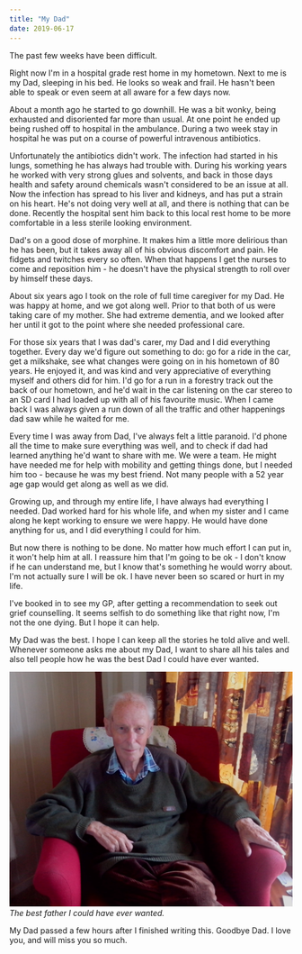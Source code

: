 ```yaml
---
title: "My Dad"
date: 2019-06-17
---
```


The past few weeks have been difficult.

Right now I'm in a hospital grade rest home in my hometown. Next to me is my Dad, sleeping in his bed. He looks so weak and frail. He hasn't been able to speak or even seem at all aware for a few days now.

About a month ago he started to go downhill. He was a bit wonky, being exhausted and disoriented far more than usual. At one point he ended up being  rushed off to hospital in the ambulance. During a two week stay in hospital he was put on a course of powerful intravenous antibiotics.

Unfortunately the antibiotics didn't work. The infection had started in his lungs, something he has always had trouble with. During his working years he worked with very strong glues and solvents, and back in those days health and safety around chemicals wasn't considered to be an issue at all. Now the infection has spread to his liver and kidneys, and has put a strain on his heart. He's not doing very well at all, and there is nothing that can be done. Recently the hospital sent him back to this local rest home to be more comfortable in a less sterile looking environment.

Dad's on a good dose of morphine. It makes him a little more delirious than he has been, but it takes away all of his obvious discomfort and pain. He fidgets and twitches every so often. When that happens I get the nurses to come and reposition him - he doesn't have the physical strength to roll over by himself these days.

About six years ago I took on the role of full time caregiver for my Dad. He was happy at home, and we got along well. Prior to that both of us were taking care of my mother. She had extreme dementia, and we looked after her until it got to the point where she needed professional care.

For those six years that I was dad's carer, my Dad and I did everything together. Every day we'd figure out something to do: go for a ride in the car, get a milkshake, see what changes were going on in his hometown of 80 years. He enjoyed it, and was kind and very appreciative of everything myself and others did for him. I'd go for a run in a forestry track out the back of our hometown, and he'd wait in the car listening on the car stereo to an SD card I had loaded up with all of his favourite music. When I came back I was always given a run down of all the traffic and other happenings dad saw while he waited for me.

Every time I was away from Dad, I've always felt a little paranoid. I'd phone all the time to make sure everything was well, and to check if dad had learned anything he'd want to share with me. We were a team. He might have needed me for help with mobility and getting things done, but I needed him too - because he was my best friend. Not many people with a 52 year age gap would get along as well as we did.

Growing up, and through my entire life, I have always had everything I needed. Dad worked hard for his whole life, and when my sister and I came along he kept working to ensure we were happy. He would have done anything for us, and I did everything I could for him.

But now there is nothing to be done. No matter how much effort I can put in, it won't help him at all. I reassure him that I'm going to be ok - I don't know if he can understand me, but I know that's something he would worry about. I'm not actually sure I will be ok. I have never been so scared or hurt in my life.

I've booked in to see my GP, after getting a recommendation to seek out grief counselling. It seems selfish to do something like that right now, I'm not the one dying. But I hope it can help.

My Dad was the best. I hope I can keep all the stories he told alive and well. Whenever someone asks me about my Dad, I want to share all his tales and also tell people how he was the best Dad I could have ever wanted.

[![My Dad.](../../assets/images/blog/Dad.jpg)](../../assets/images/blog/Dad.jpg)
_The best father I could have ever wanted._

My Dad passed a few hours after I finished writing this. Goodbye Dad. I love you, and will miss you so much.
